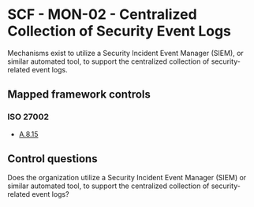 # SCF - MON-02 - Centralized Collection of Security Event Logs
Mechanisms exist to utilize a Security Incident Event Manager (SIEM), or similar automated tool, to support the centralized collection of security-related event logs.
## Mapped framework controls
### ISO 27002
- [A.8.15](../iso27002/a-8.md#a815)
  
## Control questions
Does the organization utilize a Security Incident Event Manager (SIEM) or similar automated tool, to support the centralized collection of security-related event logs?
  